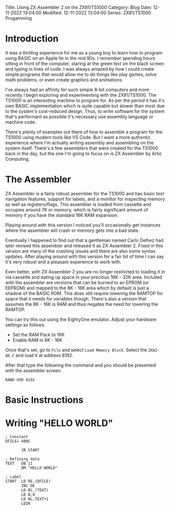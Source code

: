 Title: Using ZX Assembler 2 on the ZX81/TS1000
Category: Blog
Date: 12-11-2022 13:04:00
Modified: 12-11-2022 13:04:00
Series: ZX81/TS1000 Progamming

# Introduction

It was a thrilling experience for me as a young boy to learn how to program using BASIC on an Apple IIe in the mid 90s. I remember spending hours sitting in front of the computer, staring at the green text on the black screen and typing in lines of code. I was always amazed by how I could create simple programs that would allow me to do things like play games, solve math problems, or even create graphics and animations.

I've always had an affinity for such simple 8-bit computers and more recently I begin exploring and experimenting with the ZX81/TS1000. The TS1000 is an interesting machine to program for. As per the period it has it's own BASIC implementation which is quite capable but slower than most due to the system's cost-reduced design. Thus, to write software for the system that's performant as possible it's necessary use assembly language or machine code.

There's plenty of examples out there of how to assemble a program for the TS1000 using modern tools like VS Code. But I want a more authentic experience where I'm actually writing assembly and assembling on the system itself. There's a few assemblers that were created for the TS1000 back in the day, but the one I'm going to focus on is ZX Assembler by Artic Computing.

# The Assembler

ZX Assembler is a fairly robust assembler for the TS1000 and has basic text navigation features, support for labels, and a monitor for inspecting memory as well as registers/flags. This assembler is loaded from cassette and occupies around 7K or memory, which is fairly significant amount of memory if you have the standard 16K RAM expansion.

Playing around with this version I noticed you'll occasionally get instances where the assembler will crash or memory gets into a bad state.

Eventually I happened to find out that a gentleman named Carlo Delhez had later revised this assembler and released it as ZX Assembler 2. Fixed in this version are many of the crashing issues and there are also some syntax updates. After playing around with this version for a fair bit of time I can say it's very robust and a pleasant experience to work with.

Even better, with ZX Assembler 2 you are no longer restricted to loading it in via cassette and eating up space in your precious 16K - 32K area. Included with the assembler are versions that can be burned to an EPROM (or EEPROM) and mapped to the 8K - 16K area which by default is just a shadow of the BASIC ROM. This does still require lowering the RAMTOP for space that it needs for variables though. There's also a version that assumes the 8K - 16K is RAM and thus negates the need for lowering the RAMTOP.

You can try this out using the EightyOne emulator. Adjust your hardware settings as follows.

* Set the RAM Pack to 16K
* Enable RAM in 8K - 16K

Once that's set, go to `File` and select `Load Memory Block`. Select the `ZXA2-8K.C` and load it at address 8192.

After that type the following the command and you should be presented with the assembler screen.
```
RAND USR 8192
```

# Basic Instructions


# Writing "HELLO WORLD"

```
; Constant
DFILE= 400C

       JR START

; Defining data
TEXT   DB 11
       DM "HELLO WORLD"

; Label
START  LD DE,(DFILE)
       INC DE
       LD BC,(TEXT)
       LD B,0
       LD HL,TEXT+1
       LDIR
```
